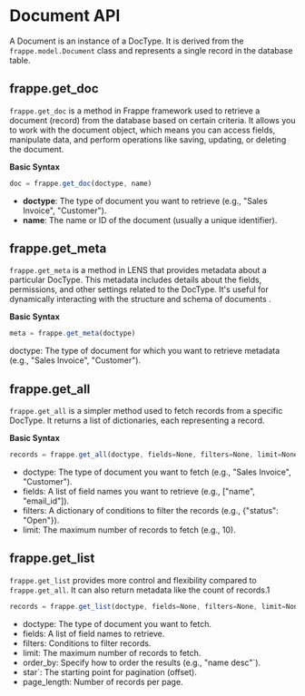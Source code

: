 # Document API

A Document is an instance of a DocType. It is derived from the  `frappe.model.Document`  class and represents a single record in the database table.

## frappe.get_doc ##

`frappe.get_doc` is a method in Frappe framework used to retrieve a document (record) from the database based on certain criteria. It allows you to work with the document object, which means you can access fields, manipulate data, and perform operations like saving, updating, or deleting the document.

**Basic Syntax**

 ``` javascript
 doc = frappe.get_doc(doctype, name)
```
-   **doctype**: The type of document you want to retrieve (e.g., "Sales Invoice", "Customer").
-   **name**: The name or ID of the document (usually a unique identifier).

## frappe.get_meta ##
`frappe.get_meta` is a method in LENS that provides metadata about a particular DocType. This metadata includes details about the fields, permissions, and other settings related to the DocType. It's useful for dynamically interacting with the structure and schema of documents .

**Basic Syntax**
``` javascript
meta = frappe.get_meta(doctype)
```
doctype: The type of document for which you want to retrieve metadata (e.g., "Sales Invoice", "Customer").

## frappe.get_all ##
`frappe.get_all` is a simpler method used to fetch records from a specific DocType. It returns a list of dictionaries, each representing a record.

**Basic Syntax**
``` javascript
records = frappe.get_all(doctype, fields=None, filters=None, limit=None)
```
-   doctype: The type of document you want to fetch (e.g., "Sales Invoice", "Customer").
-   fields: A list of field names you want to retrieve (e.g., ["name", "email_id"]).
-   filters: A dictionary of conditions to filter the records (e.g., {"status": "Open"}).
-   limit: The maximum number of records to fetch (e.g., 10).

## frappe.get_list
`frappe.get_list` provides more control and flexibility compared to `frappe.get_all`. It can also return metadata like the count of records.1
``` javascript
records = frappe.get_list(doctype, fields=None, filters=None, limit=None, order_by=None, start=None, page_length=None)
```
-   doctype: The type of document you want to fetch.
-   fields: A list of field names to retrieve.
-   filters: Conditions to filter records.
-   limit: The maximum number of records to fetch.
-   order_by: Specify how to order the results (e.g., "name desc"`).
-   star`: The starting point for pagination (offset).
-   page_length: Number of records per page.


<!--stackedit_data:
eyJoaXN0b3J5IjpbMTI4NzMzMDg3MiwxODY5MTg5MzUzXX0=
-->